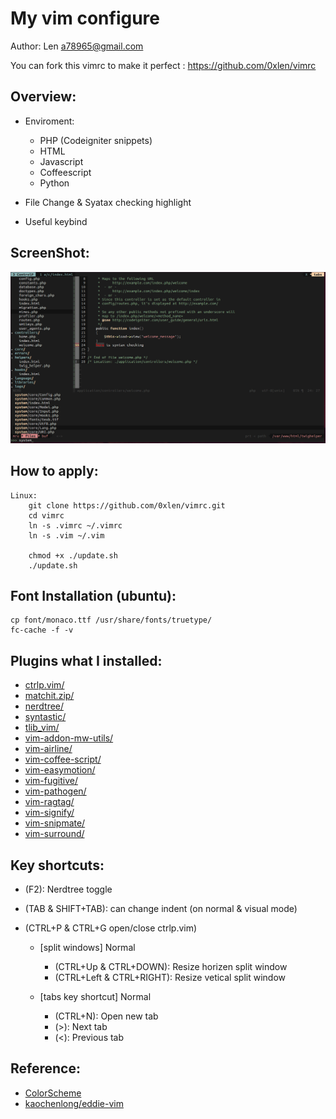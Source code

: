 My vim configure
===================
Author: Len <a78965@gmail.com>

You can fork this vimrc to make it perfect : <https://github.com/0xlen/vimrc>

Overview:
-----------
- Enviroment:
    - PHP (Codeigniter snippets)
    - HTML
    - Javascript
    - Coffeescript
    - Python

- File Change & Syatax checking highlight
- Useful keybind

ScreenShot:
-----------

[![Screenshot](https://github.com/0xlen/vimrc/raw/master/doc/Screenshot.png)](https://github.com/0xlen/vimrc/raw/master/doc/Screenshot.png)

How to apply:
-------

    Linux:
        git clone https://github.com/0xlen/vimrc.git
        cd vimrc
        ln -s .vimrc ~/.vimrc
        ln -s .vim ~/.vim
        
        chmod +x ./update.sh
        ./update.sh

Font Installation (ubuntu):
-----

    cp font/monaco.ttf /usr/share/fonts/truetype/
    fc-cache -f -v

Plugins what I installed:
-------

- [ctrlp.vim/](https://github.com/kien/ctrlp.vim)
- [matchit.zip/](https://github.com/tmhedberg/matchit)
- [nerdtree/](https://github.com/scrooloose/nerdtree)
- [syntastic/](https://github.com/scrooloose/syntastic)
- [tlib_vim/](https://github.com/tomtom/tlib_vim)
- [vim-addon-mw-utils/](https://github.com/MarcWeber/vim-addon-mw-utils)
- [vim-airline/](https://github.com/bling/vim-airline)
- [vim-coffee-script/](https://github.com/kchmck/vim-coffee-script)
- [vim-easymotion/](https://github.com/Lokaltog/vim-easymotion)
- [vim-fugitive/](https://github.com/tpope/vim-fugitive)
- [vim-pathogen/](https://github.com/tpope/vim-pathogen)
- [vim-ragtag/](https://github.com/tpope/vim-ragtag)
- [vim-signify/](https://github.com/mhinz/vim-signify)
- [vim-snipmate/](https://github.com/garbas/vim-snipmate)
- [vim-surround/](https://github.com/tpope/vim-surround)

Key shortcuts:
-----------

- (F2): Nerdtree toggle
- (TAB & SHIFT+TAB): can change indent (on normal & visual mode)
- (CTRL+P & CTRL+G open/close ctrlp.vim)

    * [split windows] Normal
        - (CTRL+Up & CTRL+DOWN): Resize horizen split window
        - (CTRL+Left & CTRL+RIGHT): Resize vetical split window

    * [tabs key shortcut] Normal
        - (CTRL+N): Open new tab
        - (>): Next tab
        - (<): Previous tab

Reference:
----------

- [ColorScheme](http://code.google.com/p/vimcolorschemetest)
- [kaochenlong/eddie-vim](https://github.com/kaochenlong/eddie-vim)

